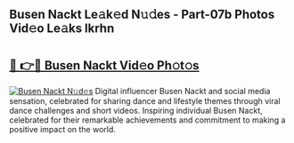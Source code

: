 ## Busen Nackt Le𝚊k𝚎d N𝚞𝚍es - Part-07b Photos Vid𝚎o Le𝚊ks lkrhn

# <h2><a href="http://fb3my3u.evod.top/?m=Busen+Nackt">🔗 👉🔴 Busen Nackt Vid𝚎o Ph𝚘t𝚘s</a></h2>

[![Busen Nackt N𝚞d𝚎s](https://i.imgur.com/8V9OHl7.gif)](http://fb3my3u.evod.top/?m=Busen+Nackt)
Digital influencer Busen Nackt and social media sensation, celebrated for sharing dance and lifestyle themes through viral dance challenges and short videos. Inspiring individual Busen Nackt, celebrated for their remarkable achievements and commitment to making a positive impact on the world. 
